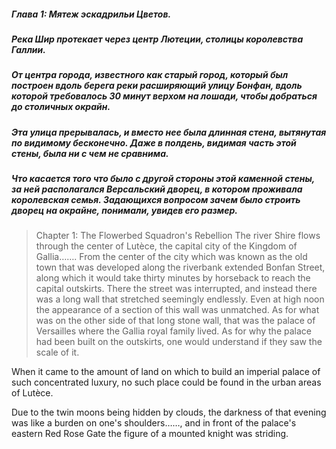 ##### Глава 1: Мятеж эскадрильи Цветов.
##### Река Шир протекает через центр Лютеции, столицы королевства Галлии.
##### От центра города, известного как старый город, который был построен вдоль берега реки расширяющий улицу Бонфан, вдоль которой  требовалось 30 минут верхом на лошади, чтобы добраться до столичных окрайн.
##### Эта улица прерывалась, и вместо нее была длинная стена, вытянутая по видимому бесконечно. Даже в полдень, видимая часть этой стены, была ни с чем не сравнима.
##### Что касается того что было с другой стороны этой каменной стены, за ней располагался Версальский дворец, в котором проживала королевская семья. Задающихся вопросом зачем было строить дворец на окрайне, понимали, увидев его размер.
>Chapter 1: The Flowerbed Squadron's Rebellion
>The river Shire flows through the center of Lutèce, the capital city of the Kingdom of Gallia…….
>From the center of the city which was known as the old town that was developed along the riverbank extended Bonfan Street, along which it would take thirty minutes by horseback to reach the capital outskirts.
>There the street was interrupted, and instead there was a long wall that stretched seemingly endlessly. Even at high noon the appearance of a section of this wall was unmatched.
>As for what was on the other side of that long stone wall, that was the palace of Versailles where the Gallia royal family lived. As for why the palace had been built on the outskirts, one would understand if they saw the scale of it.

When it came to the amount of land on which to build an imperial palace of such concentrated luxury, no such place could be found in the urban areas of Lutèce.

Due to the twin moons being hidden by clouds, the darkness of that evening was like a burden on one's shoulders……, and in front of the palace's eastern Red Rose Gate the figure of a mounted knight was striding.
